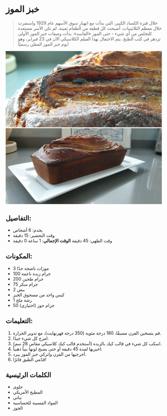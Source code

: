 # خبز الموز

> خلال فترة الكساد الكبير، التي بدأت مع انهيار سوق الأسهم عام 1929 واستمرت خلال معظم الثلاثينيات، أصبحت كل قطعة من الطعام ثمينة. لم تكن الأسر مستعدة للتخلص من أي شيء - حتى الموز «الفاسد». بدأت وصفات خبز الموز الأولى تزدهر في كتب الطبخ. يتم الاحتفال بهذا الفيلم الكلاسيكي الآن في 23 فبراير، وهو يوم خبز الموز المعلن رسميًا!

![خبز الموز](https://github.com/anamorph/recettes/blob/main/photos/fr-dessert-banana_bread-01.jpg?raw=true)
![خبز الموز](https://github.com/anamorph/recettes/blob/main/photos/fr-dessert-banana_bread-02.jpg?raw=true)

## التفاصيل:
* يخدم: 6 أشخاص
* وقت التحضير: 15 دقيقة
* وقت الطهي: 45 دقيقة
**الوقت الإجمالي**: 1 ساعة 0 دقيقة

## المكونات:
* 3 موزات ناضجة جدًا
* 100 جرام زبدة ناعمة
* 200 جرام طحين
* 75 جرام سكر
* 2 بيض
* كيس واحد من مسحوق الخبز
* 1 رشة ملح
* 50 جرام جوز (اختياري)

## التعليمات:
1. قم بتسخين الفرن مسبقًا، 180 درجة مئوية (350 درجة فهرنهايت)، مع تدوير الحرارة.
1. امزج كل شيء جيدًا.
1. اسكب كل شيء في قالب كيك بالزبدة (أستخدم قالب كيك كلاسيكي مقاس 28 سم).
1. اخبزيها لمدة 45 دقيقة أو حتى يصبح لونها بنياً ذهبياً.
1. أخرجيها من الفرن واتركي خبز الموز يبرد.
1. قدّمي الطبق فاترًا!

## الكلمات الرئيسية
* حلوى
* المطبخ الأمريكي
* نباتي
* المواد المسببة للحساسية
 * الجوز